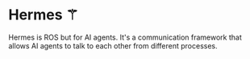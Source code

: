 # Hermes ⚚

Hermes is ROS but for AI agents. It's a communication framework that allows AI agents to talk to each other from different processes.
